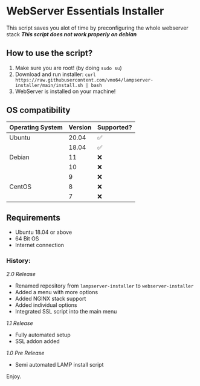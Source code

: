 # WebServer Essentials Installer
This script saves you alot of time by preconfiguring the whole webserver stack
***This script does not work properly on debian***

## How to use the script?
1. Make sure you are root! (by doing ``sudo su``)
2. Download and run installer: `curl https://raw.githubusercontent.com/vmo64/lampserver-installer/main/install.sh | bash`
3. WebServer is installed on your machine!

## OS compatibility
| Operating System | Version | Supported? |
| --------------- | --------------- | --------------- |
| Ubuntu | 20.04 | ✅ |
|        | 18.04 | ✅ |
| Debian | 11 | ❌ |
|        | 10 | ❌ |
|        | 9 | ❌ |
| CentOS | 8 | ❌ |
|        | 7 | ❌ |

## Requirements
- Ubuntu 18.04 or above
- 64 Bit OS
- Internet connection

### History:
*2.0 Release*
- Renamed repository from `lampserver-installer` to `webserver-installer`
- Added a menu with more options
- Added NGINX stack support
- Added individual options
- Integrated SSL script into the main menu 

*1.1 Release*
- Fully automated setup
- SSL addon added

*1.0 Pre Release*
- Semi automated LAMP install script

Enjoy.
